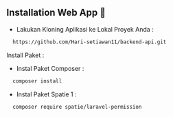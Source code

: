 ## Installation Web App 📌

- Lakukan Kloning Aplikasi ke Lokal Proyek Anda :
```bash
  https://github.com/Hari-setiawan11/backend-api.git

```

Install Paket :
- Instal Paket Composer :
```bash
  composer install

```
- Instal Paket Spatie 1 :
```bash
  composer require spatie/laravel-permission
